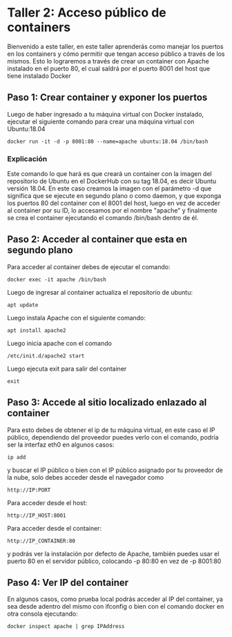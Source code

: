 # Taller 2: Acceso público de containers
Bienvenido a este taller, en este taller aprenderás como manejar los puertos en los containers y cómo permitir que tengan acceso público a través de los mismos. Esto lo lograremos a través de crear un container con Apache instalado en el puerto 80, el cual saldrá por el puerto 8001 del host que tiene instalado Docker

## Paso 1: Crear container y exponer los puertos
Luego de haber ingresado a tu máquina virtual con Docker instalado, ejecutar el siguiente comando para crear una máquina virtual con Ubuntu:18.04
```
docker run -it -d -p 8001:80 --name=apache ubuntu:18.04 /bin/bash
```
### Explicación
Este comando lo que hará es que creará un container con la imagen del repositorio de Ubuntu en el DockerHub con su tag 18.04, es decir Ubuntu versión 18.04. En este caso creamos la imagen con el parámetro -d que significa que se ejecute en segundo plano o como daemon, y que exponga los puertos 80 del container con el 8001 del host, luego en vez de acceder al container por su ID, lo accesamos por el nombre "apache" y finalmente se crea el container ejecutando el comando /bin/bash dentro de él.

## Paso 2: Acceder al container que esta en segundo plano
Para acceder al container debes de ejecutar el comando:
```
docker exec -it apache /bin/bash
```
Luego de ingresar al container actualiza el repositorio de ubuntu:
```
apt update
```
Luego instala Apache con el siguiente comando:
```
apt install apache2
```
Luego inicia apache con el comando
```
/etc/init.d/apache2 start
```
Luego ejecuta exit para salir del container
```
exit
```
## Paso 3: Accede al sitio localizado enlazado al container
Para esto debes de obtener el ip de tu máquina virtual, en este caso el IP público, dependiendo del proveedor puedes verlo con el comando, podría ser la interfaz eth0 en algunos casos:
```
ip add
```
y buscar el IP público o bien con el IP público asignado por tu proveedor de la nube, solo debes acceder desde el navegador como
```
http://IP:PORT
```
Para acceder desde el host:
```
http://IP_HOST:8001
```
Para acceder desde el container:
```
http://IP_CONTAINER:80
```
y podrás ver la instalación por defecto de Apache, también puedes usar el puerto 80 en el servidor público, colocando -p 80:80 en vez de -p 8001:80
## Paso 4: Ver IP del container
En algunos casos, como prueba local podrás acceder al IP del container, ya sea desde adentro del mismo con ifconfig o bien con el comando docker en otra consola ejecutando:
```
docker inspect apache | grep IPAddress
```
